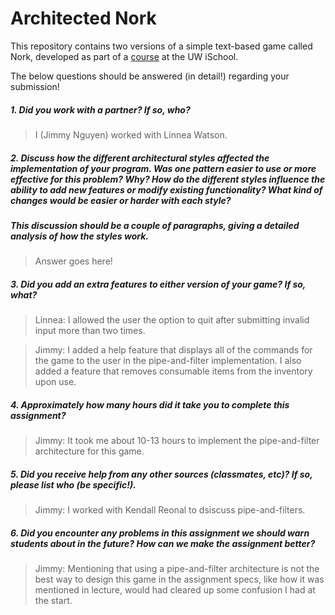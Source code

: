 # Architected Nork

This repository contains two versions of a simple text-based game called Nork, developed as part of a [course](http://arch-joelross.rhcloud.com/) at the UW iSchool. 

The below questions should be answered (in detail!) regarding your submission!


##### 1. Did you work with a partner? If so, who?
> I (Jimmy Nguyen) worked with Linnea Watson.



##### 2. Discuss how the different architectural styles affected the implementation of your program. Was one pattern easier to use or more effective _for this problem_? Why? How do the different styles influence the ability to add new features or modify existing functionality? What kind of changes would be easier or harder with each style?
##### This discussion should be a couple of paragraphs, giving a detailed analysis of how the styles work.
> Answer goes here!



##### 3. Did you add an extra features to either version of your game? If so, what?
> Linnea: I allowed the user the option to quit after submitting invalid input more than two times.

> Jimmy: I added a help feature that displays all of the commands for the game to the user in the pipe-and-filter implementation. I also added a feature that removes consumable items from the inventory upon use. 



##### 4. Approximately how many hours did it take you to complete this assignment? #####
> Jimmy: It took me about 10-13 hours to implement the pipe-and-filter architecture for this game.



##### 5. Did you receive help from any other sources (classmates, etc)? If so, please list who (be specific!). #####
> Jimmy: I worked with Kendall Reonal to dsiscuss pipe-and-filters. 



##### 6. Did you encounter any problems in this assignment we should warn students about in the future? How can we make the assignment better? #####
> Jimmy: Mentioning that using a pipe-and-filter architecture is not the best way to design this game in the assignment specs, like how it was mentioned in lecture, would had cleared up some confusion I had at the start.


